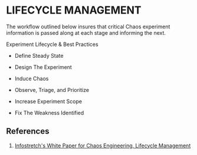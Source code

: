 # LIFECYCLE MANAGEMENT

The workflow outlined below insures that critical Chaos experiment information is passed along at each stage and informing the next.

Experiment Lifecycle & Best Practices

- Define Steady State 
- Design The Experiment 
- Induce Chaos
- Observe, Triage, and Prioritize

- Increase Experiment Scope
- Fix The Weakness Identified

## References
1. [Infostretch's White Paper for Chaos Engineering, Lifecycle Management](https://www.infostretch.com/resources/white-papers/chaos-engineering/)